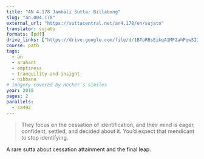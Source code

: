 ```yaml
---
title: "AN 4.178 Jambālī Sutta: Billabong"
slug: "an.004.178"
external_url: "https://suttacentral.net/an4.178/en/sujato"
translator: sujato
formats: [pdf]
drive_links: ["https://drive.google.com/file/d/1BToRBsEikqA1MF2ahPqwSIIOj70y2WQm"]
course: path
tags:
  - an
  - arahant
  - emptiness
  - tranquility-and-insight
  - nibbana
# imagery covered by Hecker's similes
year: 2018
pages: 2
parallels:
  - sa492
---
```


> They focus on the cessation of identification, and their mind is eager, confident, settled, and decided about it. You’d expect that mendicant to stop identifying.

A rare sutta about cessation attainment and the final leap.
